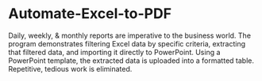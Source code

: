 # Automate-Excel-to-PDF
Daily, weekly, & monthly reports are imperative to the business world. The program demonstrates filtering Excel data by specific criteria, extracting that filtered data, and importing it directly to PowerPoint. Using a PowerPoint template, the extracted data is uploaded into a formatted table. Repetitive, tedious work is eliminated.
